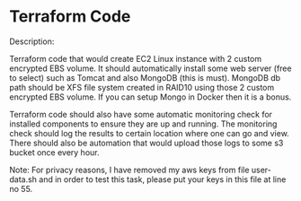 # Terraform Code 

Description:

Terraform code that would create EC2 Linux instance with 2 custom encrypted EBS volume.
It should automatically install some web server (free to select) such as Tomcat and also MongoDB (this is must). MongoDB db path should be XFS file system created in RAID10 using those 2 custom encrypted EBS volume. If you can setup Mongo in Docker then it is a bonus.

Terraform code should also have some automatic monitoring check for installed components to ensure they are up and running. The monitoring check should log the results to certain location where one can go and view. There should also be automation that would upload those logs to some s3 bucket once every hour.

Note: For privacy reasons, I have removed my aws keys from file user-data.sh and in order to test this task, please put your keys in this file at line no 55.
